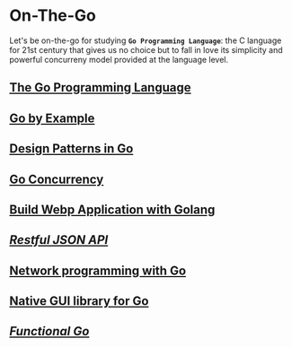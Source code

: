 # On-The-Go
Let's be on-the-go for studying **`Go Programming Language`**: the C language for 21st century that gives us no choice but to fall in love its simplicity and powerful concurreny model provided at the language level.

## [The Go Programming Language](http://www.gopl.io/)

## [Go by Example](https://gobyexample.com/)

## [Design Patterns in Go](https://github.com/monochromegane/go_design_pattern)

## [Go Concurrency](https://projects.felixlab.io/diffusion/GCY/oncurrent)

## [Build Webp Application with Golang](https://astaxie.gitbooks.io/build-web-application-with-golang/content/en/index.html)

## *[Restful JSON API]()*

## [Network programming with Go](https://jan.newmarch.name/go/)

## [Native GUI library for Go](https://github.com/andlabs/ui)

## *[Functional Go]()*
